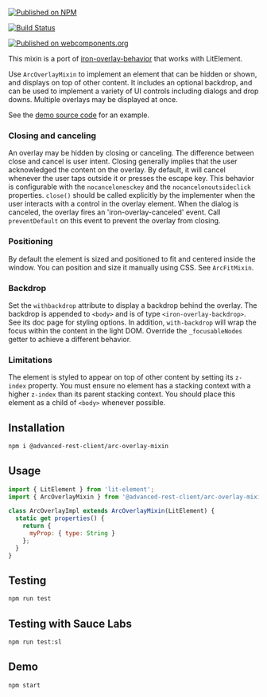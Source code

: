 [![Published on NPM](https://img.shields.io/npm/v/@advanced-rest-client/arc-overlay-mixin.svg)](https://www.npmjs.com/package/@advanced-rest-client/arc-overlay-mixin)

[![Build Status](https://travis-ci.com/advanced-rest-client/arc-overlay-mixin.svg)](https://travis-ci.com/advanced-rest-client/arc-overlay-mixin)

[![Published on webcomponents.org](https://img.shields.io/badge/webcomponents.org-published-blue.svg)](https://www.webcomponents.org/element/advanced-rest-client/arc-overlay-mixin)

This mixin is a port of [iron-overlay-behavior](https://github.com/PolymerElements/iron-overlay-behavior)
that works with LitElement.

Use `ArcOverlayMixin` to implement an element that can be hidden
or shown, and displays on top of other content. It includes an optional
backdrop, and can be used to implement a variety of UI controls including
dialogs and drop downs. Multiple overlays may be displayed at once.

See the [demo source code](https://github.com/advanced-rest-client/arc-overlay-mixin/blob/master/demo/simple-overlay.html)
for an example.

### Closing and canceling

An overlay may be hidden by closing or canceling. The difference between close
and cancel is user intent. Closing generally implies that the user
acknowledged the content on the overlay. By default, it will cancel whenever
the user taps outside it or presses the escape key. This behavior is
configurable with the `nocancelonesckey` and the
`nocancelonoutsideclick` properties. `close()` should be called explicitly
by the implementer when the user interacts with a control in the overlay
element. When the dialog is canceled, the overlay fires an
'iron-overlay-canceled' event. Call `preventDefault` on this event to prevent
the overlay from closing.

### Positioning

By default the element is sized and positioned to fit and centered inside the
window. You can position and size it manually using CSS. See `ArcFitMixin`.

### Backdrop

Set the `withbackdrop` attribute to display a backdrop behind the overlay.
The backdrop is appended to `<body>` and is of type `<iron-overlay-backdrop>`.
See its doc page for styling options.
In addition, `with-backdrop` will wrap the focus within the content in the
light DOM. Override the `_focusableNodes` getter to achieve a different behavior.

### Limitations

The element is styled to appear on top of other content by setting its
`z-index` property. You must ensure no element has a stacking context with a
higher `z-index` than its parent stacking context. You should place this
element as a child of `<body>` whenever possible.

## Installation

```bash
npm i @advanced-rest-client/arc-overlay-mixin
```

## Usage

```javascript
import { LitElement } from 'lit-element';
import { ArcOverlayMixin } from '@advanced-rest-client/arc-overlay-mixin';

class ArcOverlayImpl extends ArcOverlayMixin(LitElement) {
  static get properties() {
    return {
      myProp: { type: String }
    };
  }
}
```

## Testing

```bash
npm run test
```

## Testing with Sauce Labs

```bash
npm run test:sl
```

## Demo

```bash
npm start
```
